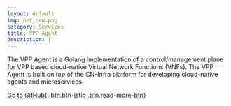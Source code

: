 ```yaml
---
layout: default
img: net_new.png
category: Services
title: VPP Agent
description: |
---
```

  The VPP Agent is a Golang implementation of a control/management plane for VPP based cloud-native Virtual Network Functions (VNFs).
  The VPP Agent is built on top of the CN-Infra platform for developing cloud-native agents and microservices.



[Go to GitHub](http://github.com/ligato/vpp-agent){:.btn.btn-istio .btn.read-more-btn}
